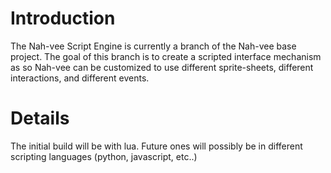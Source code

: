 # Introduction #

The Nah-vee Script Engine is currently a branch of the Nah-vee base project. The goal of this branch is to create a scripted interface mechanism as so Nah-vee can be customized to use different sprite-sheets, different interactions, and different events.


# Details #

The initial build will be with lua.
Future ones will possibly be in different scripting languages (python, javascript, etc..)